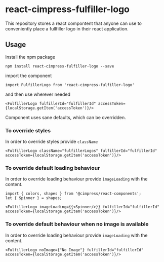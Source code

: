 # react-cimpress-fulfiller-logo

This repository stores a react compontent that anyone can use to conveniently place a fullfiller logo in their react application.

## Usage

Install the npm package

`npm install react-cimpress-fulfiller-logo --save`

import the component

`import FulfillerLogo from 'react-cimpress-fulfiller-logo'`

and then use wherever needed

`<FulfillerLogo fulfillerId="fulfillerId" accessToken={localStorage.getItem('accessToken')}/>`

Component uses sane defaults, which can be overridden.

### To override styles

In order to override styles provide `className`

`<FulfillerLogo className="fulfillerLogos" fulfillerId="fulfillerId" accessToken={localStorage.getItem('accessToken')}/>`

### To override default loading behaviour

In order to override loading behaviour provide `imageLoading` with the content.

    import { colors, shapes } from '@cimpress/react-components';
    let { Spinner } = shapes;

    <FulfillerLogo imageLoading={{<Spinner/>}} fulfillerId="fulfillerId" accessToken={localStorage.getItem('accessToken')}/>

### To override default behaviour when no image is available

In order to override loading behaviour provide `imageLoading` with the content.

    <FulfillerLogo noImage={"No Image"} fulfillerId="fulfillerId" accessToken={localStorage.getItem('accessToken')}/>
